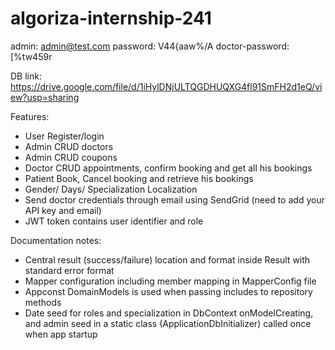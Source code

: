 # algoriza-internship-241
admin: admin@test.com
password: V44{aaw%/A
doctor-password: [%tw459r

DB link: https://drive.google.com/file/d/1iHylDNjULTQGDHUQXG4fl91SmFH2d1eQ/view?usp=sharing

Features:
- User Register/login
- Admin CRUD doctors
- Admin CRUD coupons
- Doctor CRUD appointments, confirm booking and get all his bookings
- Patient Book, Cancel booking and retrieve his bookings
- Gender/ Days/ Specialization Localization
- Send doctor credentials through email using SendGrid (need to add your API key and email)
- JWT token contains user identifier and role

Documentation notes:
- Central result (success/failure) location and format inside Result<T> with standard error format
- Mapper configuration including member mapping in MapperConfig file
- Appconst DomainModels is used when passing includes to repository methods
- Date seed for roles and specialization in DbContext onModelCreating, and admin seed in a static class (ApplicationDbInitializer) called once when app startup

